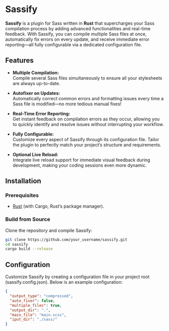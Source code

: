 # Sassify

**Sassify** is a plugin for Sass written in **Rust** that supercharges your Sass compilation process by adding advanced functionalities and real-time feedback. With Sassify, you can compile multiple Sass files at once, automatically fix errors on every update, and receive immediate error reporting—all fully configurable via a dedicated configuration file.

## Features

- **Multiple Compilation:**  
  Compile several Sass files simultaneously to ensure all your stylesheets are always up-to-date.

- **Autofixer on Updates:**  
  Automatically correct common errors and formatting issues every time a Sass file is modified—no more tedious manual fixes!

- **Real-Time Error Reporting:**  
  Get instant feedback on compilation errors as they occur, allowing you to quickly identify and resolve issues without interrupting your workflow.

- **Fully Configurable:**  
  Customize every aspect of Sassify through its configuration file. Tailor the plugin to perfectly match your project’s structure and requirements.

- **Optional Live Reload:**  
  Integrate live reload support for immediate visual feedback during development, making your coding sessions even more dynamic.

## Installation

### Prerequisites

- [Rust](https://www.rust-lang.org/tools/install) (with Cargo, Rust’s package manager).

### Build from Source

Clone the repository and compile Sassify:

```bash
git clone https://github.com/your_username/sassify.git
cd sassify
cargo build --release
```

## Configuration
Customize Sassify by creating a configuration file in your project root (sassify.config.json). Below is an example configuration:
```json
{
  "output_type": "compressed",
  "auto_fixer": false,
  "multiple_files": true,
  "output_dir": ".",
  "main_file": "main.scss",
  "iput_dir": "./sass/"
}
```

